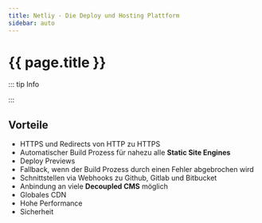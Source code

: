 ```yaml
---
title: Netliy - Die Deploy und Hosting Plattform
sidebar: auto
---
```

# {{ page.title }}


::: tip Info

:::

## Vorteile
- HTTPS und Redirects von HTTP zu HTTPS
- Automatischer Build Prozess für nahezu alle **Static Site Engines**
- Deploy Previews
- Fallback, wenn der Build Prozess durch einen Fehler abgebrochen wird
- Schnittstellen via Webhooks zu Github, Gitlab und Bitbucket
- Anbindung an viele **Decoupled CMS** möglich
- Globales CDN
- Hohe Performance
- Sicherheit
